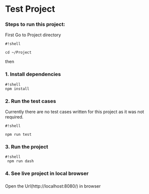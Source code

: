 # Test Project

### Steps to run this project:

First Go to Project directory

```
#!shell

cd ~/Project

```
then

### 1. Install dependencies
 

```
#!shell
npm install

```
### 2. Run the test cases
 
Currently there are no test cases written for this project as it was not required.
```
#!shell

npm run test

```
### 3. Run the project
```
#!shell
 npm run dash
```

### 4. See live project in local browser 
 ###
Open the Url(http://localhost:8080/) in browser
